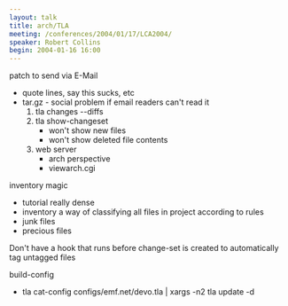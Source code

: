 ```yaml
---
layout: talk
title: arch/TLA
meeting: /conferences/2004/01/17/LCA2004/
speaker: Robert Collins
begin: 2004-01-16 16:00
---
```

patch to send via E-Mail

* quote lines, say this sucks, etc
* tar.gz - social problem if email readers can't read it
  1. tla changes --diffs
  2. tla show-changeset
        * won't show new files
        * won't show deleted file contents
  3. web server
        * arch perspective
        * viewarch.cgi

inventory magic

* tutorial really dense
* inventory a way of classifying all files in project according to rules
* junk files
* precious files

Don't have a hook that runs before change-set is created to automatically tag untagged files

build-config

* tla cat-config configs/emf.net/devo.tla \| xargs -n2 tla update -d
